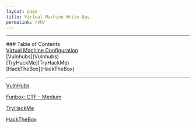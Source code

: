 ```yaml
---
layout: page
title: Virtual Machine Write-Ups
permalink: /VM/
---
```


<hr>
### Table of Contents<br>
<a href="{{ site.baseurl }}/setup">Virtual Machine Configuration</a><br>
[Vulnhubs](Vulnhubs)<br>
[TryHackMe](TryHackMe)<br>
[HackTheBox](HackTheBox)<br>
<hr>

[VulnHubs](link)

 <a href="{{ site.baseurl }}/funbox4">Funbox: CTF - Medium</a><br>

[TryHackMe](link)

[HackTheBox](link)

